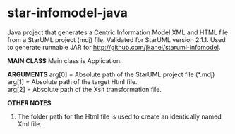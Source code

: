 # star-infomodel-java
Java project that generates a Centric Information Model XML and HTML file from a StarUML project (mdj) file. Validated for StarUML version 2.1.1.  Used to generate runnable JAR for http://github.com/jkanel/staruml-infomodel.

<b>MAIN CLASS</b>
Main class is Application.

<b>ARGUMENTS</b>
arg[0] = Absolute path of the StarUML project file (*.mdj)
arg[1] = Absolute path of the target Html file.  
arg[2] = Absolute path of the Xslt transformation file.

<b>OTHER NOTES</b>
1. The folder path for the Html file is used to create an identically named Xml file.
